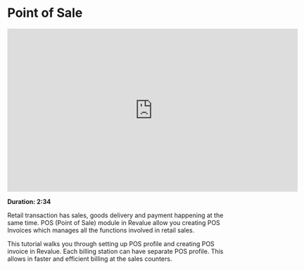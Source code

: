 # Point of Sale

<iframe width="660" height="371" src="https://www.youtube.com/embed/4WkelWkbP_c" frameborder="0" allowfullscreen></iframe>

**Duration: 2:34**

Retail transaction has sales, goods delivery and payment happening at the same time. POS (Point of Sale) module in Revalue allow you creating POS Invoices which manages all the functions involved in retail sales.

This tutorial walks you through setting up POS profile and creating POS invoice in Revalue. Each billing station can have separate POS profile. This allows in faster and efficient billing at the sales counters.
